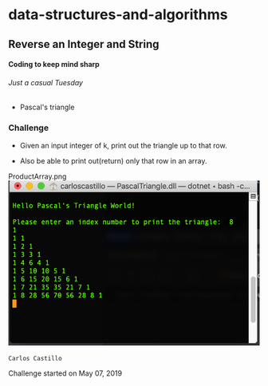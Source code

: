 # data-structures-and-algorithms

## Reverse an Integer and String

#### Coding to keep mind sharp
###### Just a casual Tuesday
* Pascal's triangle 

### Challenge
* Given an input integer of k, print out the triangle up to that row.

- Also be able to print out(return) only that row in an array.

ProductArray.png
![](../../assets/PascelTriangle.png?raw=true)

```
Carlos Castillo
```
Challenge started on May 07, 2019
